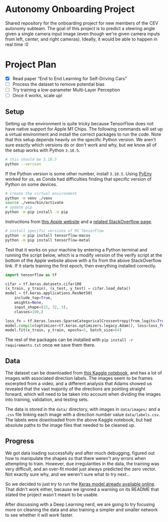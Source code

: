 # Autonomy Onboarding Project

Shared repository for the onboarding project for new members of the CEV autonomy subteam. The goal of this project is to predict a steering angle given a single camera input image (even though we're given camera inputs from left, center, and right cameras). Ideally, it would be able to happen in real time :0

# Project Plan

- [x] Read paper “End to End Learning for Self-Driving Cars”
- [ ] Process the dataset to remove potential bias
- [ ] Try training a low-parameter Multi-Layer Perception
- [ ] Once it works, scale up!

## Setup

Setting up the environment is quite tricky because TensorFlow does not have native support for Apple M1 Chips. The following commands will set up a virtual environment and install the correct packages to run the code. Note that this setup depends heavily on the specific Python version. We aren't sure exactly which versions do or don't work and why, but we know all of the setup works with Python `3.10.5`.

```bash
# this should be 3.10.5
python --version
```

If the Python version is some other number, install `3.10.5`. Using [PyEnv](https://github.com/pyenv/pyenv) worked for us, as Conda had difficulties finding that specific version of Python on some devices.

```bash
# create the virtual environment
python -m venv ./venv
source ./venv/bin/activate
# update pip
python -m pip install -U pip
```

Instructions from [this Apple website](https://developer.apple.com/metal/tensorflow-plugin/) and a [related StackOverflow page](https://stackoverflow.com/questions/74792286/cant-get-tensorflow-working-on-macos-m1-pro-chip/74806936#74806936).

```bash
# install specific versions of M1 TensorFlow
python -m pip install tensorflow-macos
python -m pip install tensorflow-metal
```

Test that it works on your machine by entering a Python terminal and running the script below, which is a modify version of the verify script at the bottom of the Apple website above with a fix from the above StackOverflow link. If it starts training the first epoch, then everything installed correctly.

```python
import tensorflow as tf

cifar = tf.keras.datasets.cifar100
(x_train, y_train), (x_test, y_test) = cifar.load_data()
model = tf.keras.applications.ResNet50(
    include_top=True,
    weights=None,
    input_shape=(32, 32, 3),
    classes=100,)

loss_fn = tf.keras.losses.SparseCategoricalCrossentropy(from_logits=True)
model.compile(optimizer=tf.keras.optimizers.legacy.Adam(), loss=loss_fn, metrics=["accuracy"])
model.fit(x_train, y_train, epochs=5, batch_size=64)
```

The rest of the packages can be installed with `pip install -r requirements.txt` once we save them there.

## Data

The dataset can be downloaded from [this Kaggle notebook](https://www.kaggle.com/datasets/andy8744/udacity-self-driving-car-behavioural-cloning?select=self_driving_car_dataset_jungle), and has a lot of images with associated direction labels. The images seem to be frames excerpted from a video, and a different analysis that Adams showed us revealed that the vast majority of the directions are pointing straight forward, which will need to be taken into account when dividing the images into training, validation, and testing sets.

The data is stored in the `data/` directory, with images in `data/images/` and a `.csv` file linking each image with a direction number value `data/labels.csv`. The labels were downloaded from the above Kaggle notebook, but had absolute paths to the image files that needed to be cleaned up.

## Progress

We got data loading successfully and after much debugging, figured out how to manipulate the shapes so that there weren't any errors when attempting to train. However, due irregularities in the data, the training was very difficult, and an over-fit model just always predicted the zero vector. Not exactly sure why, and we weren't sure what to try next...

So we decided to just try to run the [Keras model already available online](https://github.com/jeremy-shannon/CarND-Behavioral-Cloning-Project). That didn't work either, because we ignored a warning on its README that stated the project wasn't meant to be usable.

After discussing with a Deep Learning nerd, we are going to try focusing more on cleaning the data and also training a simpler and smaller network to see whether it will work faster.
